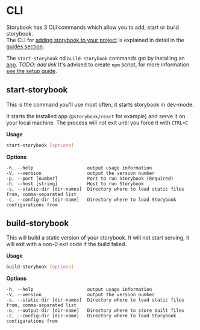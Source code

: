 # CLI

Storybook has 3 CLI commands which allow you to add, start or build storybook.  
The CLI for [adding storybook to your project](/guides/setup/) is explained in detail in the [guides section](/guides/setup/).

The `start-storybook` nd `build-storybook` commands get by installing an [app](/). *TODO: add link* 
It's advised to create `npm` script, for more information [see the setup guide](/guides/setup/).

## start-storybook
This is the command you'll use most often, it starts storybook in dev-mode.

It starts the installed app (`@storybook/react` for example) and serve it on your local machine.
The process will not exit until you force it with `CTRL+C`

**Usage**
```sh
start-storybook [options]
```

**Options**
```
-h, --help                    output usage information
-V, --version                 output the version number
-p, --port [number]           Port to run Storybook (Required)
-h, --host [string]           Host to run Storybook
-s, --static-dir [dir-names]  Directory where to load static files from, comma-separated list
-c, --config-dir [dir-name]   Directory where to load Storybook configurations from
```

## build-storybook
This will build a static version of your storybook. It will not start serving, it will exit with a non-0 exit code if the build failed.

**Usage**
```sh
build-storybook [options]
```

**Options**
```
-h, --help                    output usage information
-V, --version                 output the version number
-s, --static-dir [dir-names]  Directory where to load static files from, comma-separated list
-o, --output-dir [dir-name]   Directory where to store built files
-c, --config-dir [dir-name]   Directory where to load Storybook configurations from
```
